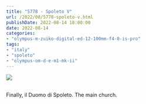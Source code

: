```yaml
---
title: "5778 - Spoleto V"
url: /2022/08/5778-spoleto-v.html
publishDate: 2022-08-14 18:00:00
date: 2022-08-14
categories:
- "olympus-m-zuiko-digital-ed-12-100mm-f4-0-is-pro"
tags:
- "italy"
- "spoleto"
- "olympus-om-d-e-m1-mk-ii"
---
```

<div class="container">
<div class="center"><a target="_blank" href="https://d25zfm9zpd7gm5.cloudfront.net/1200x1200/2019/20190906_143752_lr.jpg"><img class="webfeedsFeaturedVisual" src="https://d25zfm9zpd7gm5.cloudfront.net/0600x0600/2019/20190906_143752_lr.jpg" /></a></div>
</div>
<br />

Finally, il Duomo di Spoleto. The main church.
